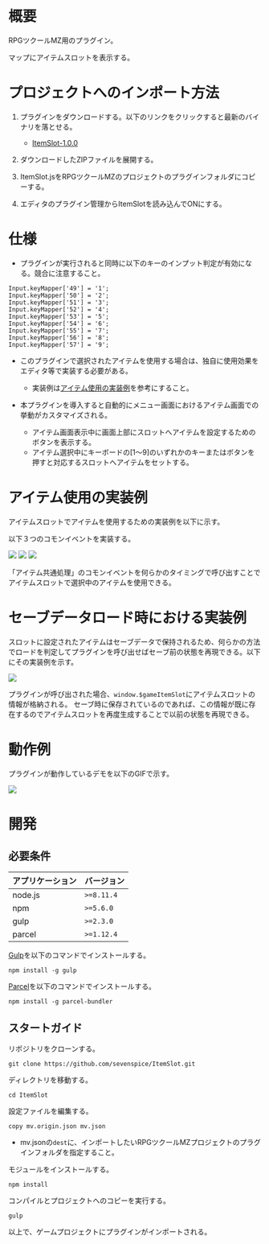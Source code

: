 # 概要

RPGツクールMZ用のプラグイン。

マップにアイテムスロットを表示する。

# プロジェクトへのインポート方法

1. プラグインをダウンロードする。以下のリンクをクリックすると最新のバイナリを落とせる。
    * [ItemSlot-1.0.0](https://storage.googleapis.com/aurelia-github/rpgmaker-mz/itemslot/ItemSlot-1.0.0.zip)

3. ダウンロードしたZIPファイルを展開する。

2. ItemSlot.jsをRPGツクールMZのプロジェクトのプラグインフォルダにコピーする。

3. エディタのプラグイン管理からItemSlotを読み込んでONにする。

# 仕様

* プラグインが実行されると同時に以下のキーのインプット判定が有効になる。競合に注意すること。
```
Input.keyMapper['49'] = '1';
Input.keyMapper['50'] = '2';
Input.keyMapper['51'] = '3';
Input.keyMapper['52'] = '4';
Input.keyMapper['53'] = '5';
Input.keyMapper['54'] = '6';
Input.keyMapper['55'] = '7';
Input.keyMapper['56'] = '8';
Input.keyMapper['57'] = '9';
```

* このプラグインで選択されたアイテムを使用する場合は、独自に使用効果をエディタ等で実装する必要がある。
    * 実装例は[アイテム使用の実装例](#アイテム使用の実装例)を参考にすること。

* 本プラグインを導入すると自動的にメニュー画面におけるアイテム画面での挙動がカスタマイズされる。
    * アイテム画面表示中に画面上部にスロットへアイテムを設定するためのボタンを表示する。
    * アイテム選択中にキーボードの[1～9]のいずれかのキーまたはボタンを押すと対応するスロットへアイテムをセットする。

# アイテム使用の実装例

アイテムスロットでアイテムを使用するための実装例を以下に示す。

以下３つのコモンイベントを実装する。

<img src="https://storage.googleapis.com/aurelia-github/rpgmaker-mz/itemslot/common_event1.png?raw=true">

<img src="https://storage.googleapis.com/aurelia-github/rpgmaker-mz/itemslot/common_event2.png?raw=true">

<img src="https://storage.googleapis.com/aurelia-github/rpgmaker-mz/itemslot/common_event3.png?raw=true">

「アイテム共通処理」のコモンイベントを何らかのタイミングで呼び出すことでアイテムスロットで選択中のアイテムを使用できる。

# セーブデータロード時における実装例

スロットに設定されたアイテムはセーブデータで保持されるため、何らかの方法でロードを判定してプラグインを呼び出せばセーブ前の状態を再現できる。以下にその実装例を示す。

<img src="https://storage.googleapis.com/aurelia-github/rpgmaker-mz/itemslot/initialize_example.png?raw=true">

プラグインが呼び出された場合、`window.$gameItemSlot`にアイテムスロットの情報が格納される。
セーブ時に保存されているのであれば、この情報が既に存在するのでアイテムスロットを再度生成することで以前の状態を再現できる。


# 動作例

プラグインが動作しているデモを以下のGIFで示す。

<img src="https://storage.googleapis.com/aurelia-github/rpgmaker-mz/itemslot/itemslot.gif?raw=true">


# 開発

## 必要条件

| アプリケーション | バージョン               |
| :--------------- | :----------------------- |
| node.js          | `>=8.11.4`               |
| npm              | `>=5.6.0`                |
| gulp             | `>=2.3.0`                |
| parcel           | `>=1.12.4`               |

[Gulp](https://gulpjs.com/)を以下のコマンドでインストールする。
```
npm install -g gulp
```

[Parcel](https://ja.parceljs.org/)を以下のコマンドでインストールする。
```
npm install -g parcel-bundler
```


## スタートガイド

リポジトリをクローンする。
```
git clone https://github.com/sevenspice/ItemSlot.git
```

ディレクトリを移動する。
```
cd ItemSlot
```

設定ファイルを編集する。
```
copy mv.origin.json mv.json
```
* mv.jsonの`dest`に、インポートしたいRPGツクールMZプロジェクトのプラグインフォルダを指定すること。

モジュールをインストールする。
```
npm install
```

コンパイルとプロジェクトへのコピーを実行する。
```
gulp
```

以上で、ゲームプロジェクトにプラグインがインポートされる。
